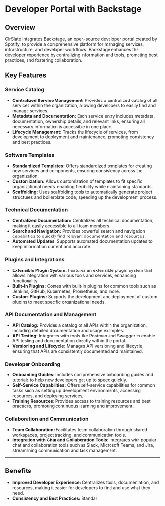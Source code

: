# Developer Portal with Backstage

## Overview

ClrSlate integrates Backstage, an open-source developer portal created by Spotify, to provide a comprehensive platform for managing services, infrastructure, and developer workflows. Backstage enhances the developer experience by centralizing information and tools, promoting best practices, and fostering collaboration.

## Key Features

### Service Catalog
- **Centralized Service Management:** Provides a centralized catalog of all services within the organization, allowing developers to easily find and manage services.
- **Metadata and Documentation:** Each service entry includes metadata, documentation, ownership details, and relevant links, ensuring all necessary information is accessible in one place.
- **Lifecycle Management:** Tracks the lifecycle of services, from development to deployment and maintenance, promoting consistency and best practices.

### Software Templates
- **Standardized Templates:** Offers standardized templates for creating new services and components, ensuring consistency across the organization.
- **Customization:** Allows customization of templates to fit specific organizational needs, enabling flexibility while maintaining standards.
- **Scaffolding:** Uses scaffolding tools to automatically generate project structures and boilerplate code, speeding up the development process.

### Technical Documentation
- **Centralized Documentation:** Centralizes all technical documentation, making it easily accessible to all team members.
- **Search and Navigation:** Provides powerful search and navigation capabilities to quickly find relevant documentation and resources.
- **Automated Updates:** Supports automated documentation updates to keep information current and accurate.

### Plugins and Integrations
- **Extensible Plugin System:** Features an extensible plugin system that allows integration with various tools and services, enhancing functionality.
- **Built-In Plugins:** Comes with built-in plugins for common tools such as Jenkins, GitHub, Kubernetes, Prometheus, and more.
- **Custom Plugins:** Supports the development and deployment of custom plugins to meet specific organizational needs.

### API Documentation and Management
- **API Catalog:** Provides a catalog of all APIs within the organization, including detailed documentation and usage examples.
- **API Testing:** Integrates with tools like Postman and Swagger to enable API testing and documentation directly within the portal.
- **Versioning and Lifecycle:** Manages API versioning and lifecycle, ensuring that APIs are consistently documented and maintained.

### Developer Onboarding
- **Onboarding Guides:** Includes comprehensive onboarding guides and tutorials to help new developers get up to speed quickly.
- **Self-Service Capabilities:** Offers self-service capabilities for common tasks such as setting up development environments, accessing resources, and deploying services.
- **Training Resources:** Provides access to training resources and best practices, promoting continuous learning and improvement.

### Collaboration and Communication
- **Team Collaboration:** Facilitates team collaboration through shared workspaces, project tracking, and communication tools.
- **Integration with Chat and Collaboration Tools:** Integrates with popular chat and collaboration tools such as Slack, Microsoft Teams, and Jira, streamlining communication and task management.

---

## Benefits

- **Improved Developer Experience:** Centralizes tools, documentation, and resources, making it easier for developers to find and use what they need.
- **Consistency and Best Practices:** Standar
